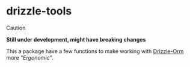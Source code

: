 # drizzle-tools

> [!CAUTION]
>  **Still under development, might have breaking changes**

This a package have a few functions to make working with [Drizzle-Orm ](https://orm.drizzle.team)more *"Ergonomic"*.

